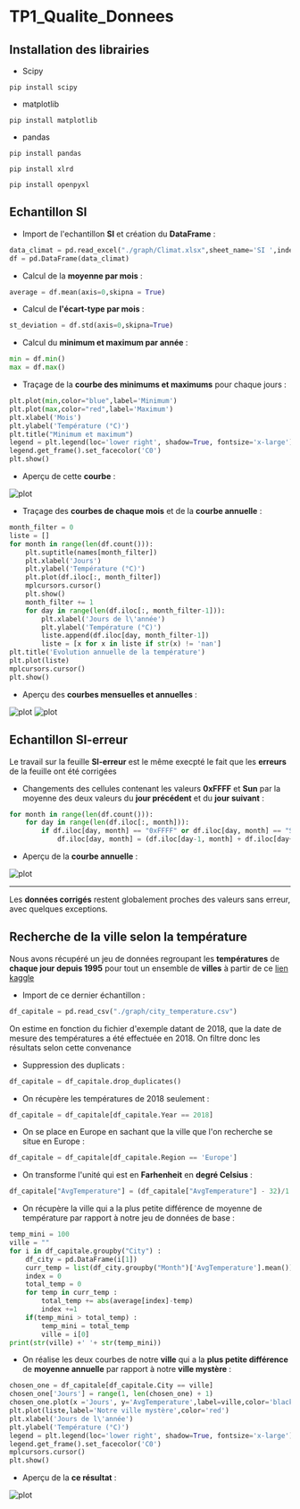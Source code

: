 # TP1_Qualite_Donnees

## Installation des librairies

* Scipy

`pip install scipy`

* matplotlib

`pip install matplotlib`

* pandas

`pip install pandas`

`pip install xlrd`

`pip install openpyxl`

## Echantillon SI

* Import de l'echantillon **SI** et création du **DataFrame** :

```python
data_climat = pd.read_excel("./graph/Climat.xlsx",sheet_name='SI ',index_col=0)
df = pd.DataFrame(data_climat)
```

* Calcul de la **moyenne par mois** :

```python
average = df.mean(axis=0,skipna = True)
```

* Calcul de **l'écart-type par mois** :

```python
st_deviation = df.std(axis=0,skipna=True)
```

* Calcul du **minimum et maximum par année** :

```python
min = df.min()
max = df.max()
```

* Traçage de la **courbe des minimums et maximums** pour chaque jours :

```python
plt.plot(min,color="blue",label='Minimum')
plt.plot(max,color="red",label='Maximum')
plt.xlabel('Mois')
plt.ylabel('Température (°C)')
plt.title("Minimum et maximum")
legend = plt.legend(loc='lower right', shadow=True, fontsize='x-large')
legend.get_frame().set_facecolor('C0')
plt.show()
```

* Aperçu de cette **courbe** :

![plot](./img_readme/min_max.png)

* Traçage des **courbes de chaque mois** et de la **courbe annuelle** :

```python
month_filter = 0
liste = []
for month in range(len(df.count())):
    plt.suptitle(names[month_filter])
    plt.xlabel('Jours')
    plt.ylabel('Température (°C)')
    plt.plot(df.iloc[:, month_filter])
    mplcursors.cursor()
    plt.show()
    month_filter += 1
    for day in range(len(df.iloc[:, month_filter-1])):
        plt.xlabel('Jours de l\'année')
        plt.ylabel('Température (°C)')
        liste.append(df.iloc[day, month_filter-1])
        liste = [x for x in liste if str(x) != 'nan']
plt.title('Evolution annuelle de la température')
plt.plot(liste)
mplcursors.cursor()
plt.show()
```

* Aperçu des **courbes mensuelles et annuelles** :

![plot](./img_readme/mensuelle_janvier.png)
![plot](./img_readme/vue_annuelle.png)

## Echantillon SI-erreur

Le travail sur la feuille **SI-erreur** est le même execpté le fait que les **erreurs** de la feuille ont été corrigées

* Changements des cellules contenant les valeurs **0xFFFF** et **Sun** par la moyenne des deux valeurs du **jour précédent** et du **jour suivant** :
```python
for month in range(len(df.count())):
    for day in range(len(df.iloc[:, month])):
        if df.iloc[day, month] == "0xFFFF" or df.iloc[day, month] == "Sun":
            df.iloc[day, month] = (df.iloc[day-1, month] + df.iloc[day+1, month])/2
```

* Aperçu de la **courbe annuelle** :

![plot](./img_readme/vue_annuelle_erreur.png)

***

Les **données corrigés** restent globalement proches des valeurs sans erreur, avec quelques exceptions.

## Recherche de la ville selon la température

Nous avons récupéré un jeu de données regroupant les **températures** de **chaque jour depuis 1995** pour tout un ensemble de **villes** à partir de ce [lien kaggle](https://www.kaggle.com/sudalairajkumar/daily-temperature-of-major-cities)

* Import de ce dernier échantillon :

```python
df_capitale = pd.read_csv("./graph/city_temperature.csv")
```

On estime en fonction du fichier d'exemple datant de 2018, que la date de mesure des températures a été effectuée en 2018. On filtre donc les résultats selon cette convenance

* Suppression des duplicats :
```python
df_capitale = df_capitale.drop_duplicates()
```

* On récupère les températures de 2018 seulement :
```python
df_capitale = df_capitale[df_capitale.Year == 2018]
```

* On se place en Europe en sachant que la ville que l'on recherche se situe en Europe :
```python
df_capitale = df_capitale[df_capitale.Region == 'Europe']
```

* On transforme l'unité qui est en **Farhenheit** en **degré Celsius** :
```python
df_capitale["AvgTemperature"] = (df_capitale["AvgTemperature"] - 32)/1.8
```

* On récupère la ville qui a la plus petite différence de moyenne de température par rapport à notre jeu de données de base :

```python
temp_mini = 100
ville = ""
for i in df_capitale.groupby("City") :
    df_city = pd.DataFrame(i[1])
    curr_temp = list(df_city.groupby("Month")['AvgTemperature'].mean())
    index = 0
    total_temp = 0
    for temp in curr_temp :
        total_temp += abs(average[index]-temp)
        index +=1
    if(temp_mini > total_temp) :
        temp_mini = total_temp
        ville = i[0]
print(str(ville) +' '+ str(temp_mini))
```

* On réalise les deux courbes de notre **ville** qui a la **plus petite différence** de **moyenne annuelle** par rapport à notre **ville mystère** :
```python
chosen_one = df_capitale[df_capitale.City == ville]
chosen_one['Jours'] = range(1, len(chosen_one) + 1)
chosen_one.plot(x ='Jours', y='AvgTemperature',label=ville,color='black')
plt.plot(liste,label='Notre ville mystère',color='red')
plt.xlabel('Jours de l\'année')
plt.ylabel('Température (°C)')
legend = plt.legend(loc='lower right', shadow=True, fontsize='x-large')
legend.get_frame().set_facecolor('C0')
mplcursors.cursor()
plt.show()
```

* Aperçu de la **ce résultat** :

![plot](./img_readme/resultat_ville_mystere.png)